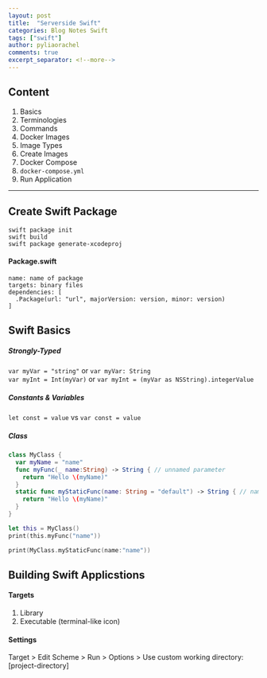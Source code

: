 ```yaml
---
layout: post
title:  "Serverside Swift"
categories: Blog Notes Swift
tags: ["swift"]
author: pyliaorachel
comments: true
excerpt_separator: <!--more-->
---
```


## Content

1. Basics
  1. Terminologies
  2. Commands
2. Docker Images
  1. Image Types
  2. Create Images
3. Docker Compose
  1. `docker-compose.yml`
  2. Run Application

<!--more-->
---
## Create Swift Package

`swift package init`  
`swift build`  
`swift package generate-xcodeproj`

#### Package.swift

```
name: name of package
targets: binary files
dependencies: [
  .Package(url: "url", majorVersion: version, minor: version)
]
```

## Swift Basics

##### Strongly-Typed

`var myVar = "string"` or `var myVar: String`  
`var myInt = Int(myVar)` or `var myInt = (myVar as NSString).integerValue`  

##### Constants & Variables

`let const = value` vs `var const = value`

##### Class

```swift
class MyClass {
  var myName = "name"
  func myFunc(_ name:String) -> String { // unnamed parameter
    return "Hello \(myName)"
  }
  static func myStaticFunc(name: String = "default") -> String { // named parameter
    return "Hello \(myName)"
  }
}

let this = MyClass()
print(this.myFunc("name"))

print(MyClass.myStaticFunc(name:"name"))
```

## Building Swift Applicstions

#### Targets

1. Library
2. Executable (terminal-like icon)

#### Settings

Target > Edit Scheme > Run > Options > Use custom working directory: [project-directory]












